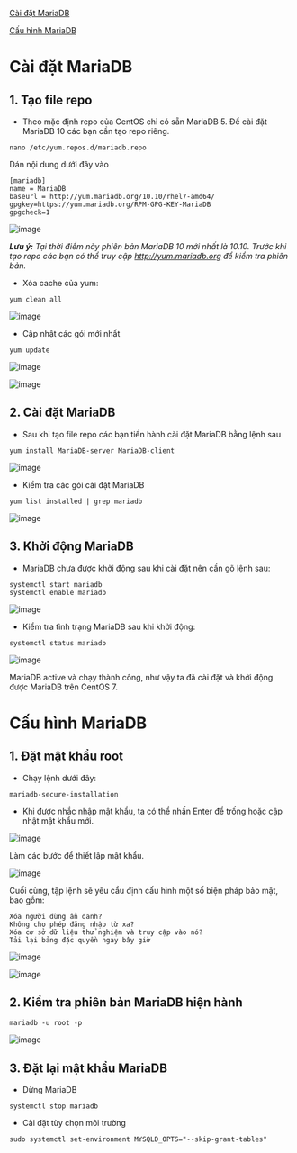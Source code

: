 [Cài đặt MariaDB](#caidat)

[Cấu hình MariaDB](#cauhinh)

<a name="caidat"></a>
# Cài đặt MariaDB

## 1. Tạo file repo

- Theo mặc định repo của CentOS chỉ có sẵn MariaDB 5. Để cài đặt MariaDB 10 các bạn cần tạo repo riêng.

```
nano /etc/yum.repos.d/mariadb.repo
```

Dán nội dung dưới đây vào

```
[mariadb]
name = MariaDB
baseurl = http://yum.mariadb.org/10.10/rhel7-amd64/
gpgkey=https://yum.mariadb.org/RPM-GPG-KEY-MariaDB
gpgcheck=1
```

![image](https://user-images.githubusercontent.com/111716161/190969958-412d3f6a-2b1c-49b5-83c1-27e23b2509fe.png)

***Lưu ý:*** *Tại thời điểm này phiên bản MariaDB 10 mới nhất là 10.10. Trước khi tạo repo các bạn có thể truy cập http://yum.mariadb.org để kiểm tra phiên bản.*

- Xóa cache của yum:

```
yum clean all
```
![image](https://user-images.githubusercontent.com/111716161/190965601-17bb6d5e-c4eb-46f8-bc1f-7971e67b3482.png)

- Cập nhật các gói mới nhất

```
yum update
```

![image](https://user-images.githubusercontent.com/111716161/190965980-92c20400-15ef-4b4d-94aa-12076522ecc4.png)

![image](https://user-images.githubusercontent.com/111716161/190966283-5ed31d81-1dce-4739-aa22-ae9bf65b1bfb.png)

## 2. Cài đặt MariaDB

- Sau khi tạo file repo các bạn tiến hành cài đặt MariaDB bằng lệnh sau

```
yum install MariaDB-server MariaDB-client
```

![image](https://user-images.githubusercontent.com/111716161/190968959-225e5c28-6ee3-46ab-9f05-52bea45d2bcc.png)

- Kiểm tra các gói cài đặt MariaDB

```
yum list installed | grep mariadb
```

![image](https://user-images.githubusercontent.com/111716161/190969835-626c9d46-e758-48f9-bbed-11b313ea67ef.png)

## 3. Khởi động MariaDB

- MariaDB chưa được khởi động sau khi cài đặt nên cần gõ lệnh sau:

```
systemctl start mariadb
systemctl enable mariadb
```
![image](https://user-images.githubusercontent.com/111716161/190969562-2ae26324-a79d-4936-bf95-d98e96a61a81.png)

- Kiểm tra tình trạng MariaDB sau khi khởi động:

```
systemctl status mariadb
```

![image](https://user-images.githubusercontent.com/111716161/190969675-4972eef8-8e06-46a1-90fc-b3eba1ee7e71.png)

MariaDB active và chạy thành công, như vậy ta đã cài đặt và khởi động được MariaDB trên CentOS 7.

<a name="cauhinh"></a>
# Cấu hình MariaDB

## 1. Đặt mật khẩu root

- Chạy lệnh dưới đây:

```
mariadb-secure-installation
```

- Khi được nhắc nhập mật khẩu, ta có thể nhấn Enter để trống hoặc cập nhật mật khẩu mới.

![image](https://user-images.githubusercontent.com/111716161/190971327-a2fcc1b5-0203-4e0c-b712-6580835b81df.png)

Làm các bước để thiết lập mật khẩu. 

![image](https://user-images.githubusercontent.com/111716161/190971573-7f7a31fd-9f1d-4fa0-9f67-20005a5fa75a.png)

Cuối cùng, tập lệnh sẽ yêu cầu định cấu hình một số biện pháp bảo mật, bao gồm:
```
Xóa người dùng ẩn danh?
Không cho phép đăng nhập từ xa?
Xóa cơ sở dữ liệu thử nghiệm và truy cập vào nó?
Tải lại bảng đặc quyền ngay bây giờ
```

![image](https://user-images.githubusercontent.com/111716161/190971849-289288db-8bb8-4439-9916-89da753c023f.png)

![image](https://user-images.githubusercontent.com/111716161/190972187-f43282ce-ab50-46eb-8896-107c78270675.png)

## 2. Kiểm tra phiên bản MariaDB hiện hành

```
mariadb -u root -p
```

![image](https://user-images.githubusercontent.com/111716161/190972586-9083f972-2546-4fe2-9fcf-42c0e292827c.png)

## 3. Đặt lại mật khẩu MariaDB

- Dừng MariaDB

```
systemctl stop mariadb
```

- Cài đặt tùy chọn môi trường 

```
sudo systemctl set-environment MYSQLD_OPTS="--skip-grant-tables"
```


